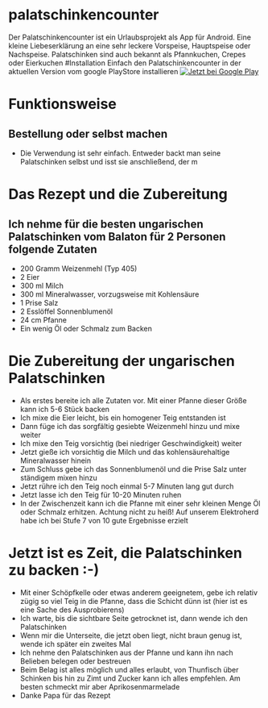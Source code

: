 # palatschinkencounter

Der Palatschinkencounter ist ein Urlaubsprojekt als App für Android. Eine kleine Liebeserklärung an
eine sehr leckere Vorspeise, Hauptspeise oder Nachspeise. Palatschinken sind auch bekannt als
Pfannkuchen, Crepes oder Eierkuchen
#Installation
Einfach den Palatschinkencounter in der aktuellen Version vom google PlayStore installieren
<a href='https://play.google.com/store/apps/details?id=com.git.amarradi.palatschinkencounter&pcampaignid=pcampaignidMKT-Other-global-all-co-prtnr-py-PartBadge-Mar2515-1'><img alt='Jetzt bei Google Play' src='https://play.google.com/intl/en_us/badges/static/images/badges/de_badge_web_generic.png'/></a>
# Funktionsweise
## Bestellung oder selbst machen
* Die Verwendung ist sehr einfach. Entweder backt man seine Palatschinken selbst und isst sie 
  anschließend, der m
# Das Rezept und die Zubereitung

## Ich nehme für die besten ungarischen Palatschinken vom Balaton für 2 Personen folgende Zutaten

* 200 Gramm Weizenmehl (Typ 405)
* 2 Eier
* 300 ml Milch
* 300 ml Mineralwasser, vorzugsweise mit Kohlensäure
* 1 Prise Salz
* 2 Esslöffel Sonnenblumenöl
* 24 cm Pfanne
* Ein wenig Öl oder Schmalz zum Backen

# Die Zubereitung der ungarischen Palatschinken

* Als erstes bereite ich alle Zutaten vor. Mit einer Pfanne dieser Größe kann ich 5-6 Stück backen
* Ich mixe die Eier leicht, bis ein homogener Teig entstanden ist
* Dann füge ich das sorgfältig gesiebte Weizenmehl hinzu und mixe weiter
* Ich mixe den Teig vorsichtig (bei niedriger Geschwindigkeit) weiter
* Jetzt gieße ich vorsichtig die Milch und das kohlensäurehaltige Mineralwasser hinein
* Zum Schluss gebe ich das Sonnenblumenöl und die Prise Salz unter ständigem mixen hinzu
* Jetzt rühre ich den Teig noch einmal 5-7 Minuten lang gut durch
* Jetzt lasse ich den Teig für 10-20 Minuten ruhen
* In der Zwischenzeit kann ich die Pfanne mit einer sehr kleinen Menge Öl oder Schmalz erhitzen.
  Achtung nicht zu heiß! Auf unserem Elektroherd habe ich bei Stufe 7 von 10 gute Ergebnisse erzielt

# Jetzt ist es Zeit, die Palatschinken zu backen :-)

* Mit einer Schöpfkelle oder etwas anderem geeignetem, gebe ich relativ zügig so viel Teig in die
  Pfanne, dass die Schicht dünn ist (hier ist es eine Sache des Ausprobierens)
* Ich warte, bis die sichtbare Seite getrocknet ist, dann wende ich den Palatschinken
* Wenn mir die Unterseite, die jetzt oben liegt, nicht braun genug ist, wende ich später ein zweites
  Mal
* Ich nehme den Palatschinken aus der Pfanne und kann ihn nach Belieben belegen oder bestreuen
* Beim Belag ist alles möglich und alles erlaubt, von Thunfisch über Schinken bis hin zu Zimt und
  Zucker kann ich alles empfehlen. Am besten schmeckt mir aber Aprikosenmarmelade
* Danke Papa für das Rezept
